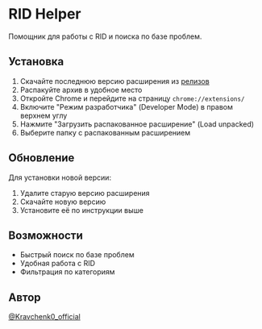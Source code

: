 # RID Helper

Помощник для работы с RID и поиска по базе проблем.

## Установка

1. Скачайте последнюю версию расширения из [релизов](https://github.com/Altro-O/RID-Helper/releases)
2. Распакуйте архив в удобное место
3. Откройте Chrome и перейдите на страницу `chrome://extensions/`
4. Включите "Режим разработчика" (Developer Mode) в правом верхнем углу
5. Нажмите "Загрузить распакованное расширение" (Load unpacked)
6. Выберите папку с распакованным расширением

## Обновление

Для установки новой версии:
1. Удалите старую версию расширения
2. Скачайте новую версию
3. Установите её по инструкции выше

## Возможности

- Быстрый поиск по базе проблем
- Удобная работа с RID
- Фильтрация по категориям

## Автор

[@Kravchenk0_official](https://t.me/Kravchenk0_official) 